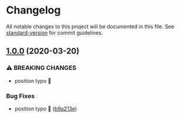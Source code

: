 # Changelog

All notable changes to this project will be documented in this file. See [standard-version](https://github.com/conventional-changelog/standard-version) for commit guidelines.

## [1.0.0](https://github.com/lili21/svelte-toast/compare/v0.2.0...v1.0.0) (2020-03-20)


### ⚠ BREAKING CHANGES

* position typo :bug:

### Bug Fixes

* position typo :bug: ([b9a213e](https://github.com/lili21/svelte-toast/commit/b9a213e0cf30abda15df9afaa6e74fb78b653edb))
